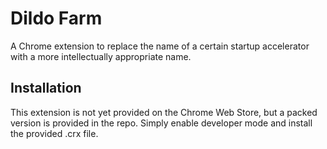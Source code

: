 # Dildo Farm

A Chrome extension to replace the name of a certain startup accelerator with a more intellectually appropriate name.

## Installation

This extension is not yet provided on the Chrome Web Store, but a packed version is provided in the repo. Simply enable developer mode and install the provided .crx file.
